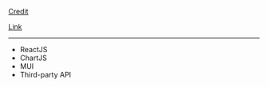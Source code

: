 [Credit](https://www.youtube.com/watch?v=khJlrj3Y6Ls&t=1322s)

[Link](https://alen0612.github.io/covid-tracker/)

---

- ReactJS
- ChartJS
- MUI
- Third-party API
